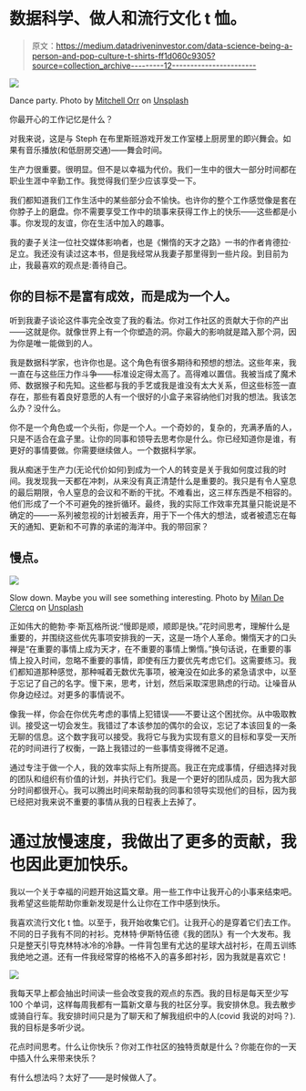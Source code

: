 # 数据科学、做人和流行文化 t 恤。

> 原文：<https://medium.datadriveninvestor.com/data-science-being-a-person-and-pop-culture-t-shirts-ff1d060c9305?source=collection_archive---------12----------------------->

![](img/8707c0d80e18d50a22379e4d571b7bc2.png)

Dance party. Photo by [Mitchell Orr](https://unsplash.com/@mitchorr?utm_source=medium&utm_medium=referral) on [Unsplash](https://unsplash.com?utm_source=medium&utm_medium=referral)

你最开心的工作记忆是什么？

对我来说，这是与 Steph 在布里斯班游戏开发工作室楼上厨房里的即兴舞会。如果有音乐播放(和低厨房交通)——舞会时间。

生产力很重要。很明显。但不是以幸福为代价。我们一生中的很大一部分时间都在职业生涯中辛勤工作。我觉得我们至少应该享受一下。

我们都知道我们工作生活中的某些部分会不愉快。也许你的整个工作感觉像是套在你脖子上的磨盘。你不需要享受工作中的琐事来获得工作上的快乐——这些都是小事。你发现的友谊，你在生活中加入的趣事。

我的妻子关注一位社交媒体影响者，也是《懒惰的天才之路》一书的作者肯德拉·足立。我还没有读过这本书，但是我经常从我妻子那里得到一些片段。到目前为止，我最喜欢的观点是:善待自己。

## 你的目标不是富有成效，而是成为一个人。

听到我妻子谈论这件事完全改变了我的看法。你对工作社区的贡献大于你的产出——这就是你。就像世界上有一个你塑造的洞。你最大的影响就是踏入那个洞，因为你是唯一能做到的人。

我是数据科学家，也许你也是。这个角色有很多期待和预想的想法。这些年来，我一直在与这些压力作斗争——标准设定得太高了。高得难以置信。我被当成了魔术师、数据猴子和先知。这些都与我的手艺或我是谁没有太大关系，但这些标签一直存在，那些有着良好意愿的人有一个很好的小盒子来容纳他们对我的想法。我该怎么办？没什么。

你不是一个角色或一个头衔，你是一个人。一个奇妙的，复杂的，充满矛盾的人，只是不适合在盒子里。让你的同事和领导去思考你是什么。你已经知道你是谁，有更好的事情要做。你需要继续做人。一个数据科学家。

我从痴迷于生产力(无论代价如何)到成为一个人的转变是关于我如何度过我的时间。我发现我一天都在冲刺，从来没有真正清楚什么是重要的。我只是有令人窒息的最后期限，令人窒息的会议和不断的干扰。不难看出，这三样东西是不相容的。他们形成了一个不可避免的挫折循环。最终，我的实际工作效率充其量只能说是不确定的——一系列被忽视的计划被丢弃，用于下一个伟大的想法，或者被遗忘在每天的通知、更新和不可靠的承诺的海洋中。我的带回家？

## 慢点。

![](img/c1101063d033165050d972e0dea36f0e.png)

Slow down. Maybe you will see something interesting. Photo by [Milan De Clercq](https://unsplash.com/@mdc_photography2000?utm_source=medium&utm_medium=referral) on [Unsplash](https://unsplash.com?utm_source=medium&utm_medium=referral)

正如伟大的鲍勃·李·斯瓦格所说:“慢即是顺，顺即是快。”花时间思考，理解什么是重要的，并围绕这些优先事项安排我的一天，这是一场个人革命。懒惰天才的口头禅是“在重要的事情上成为天才，在不重要的事情上懒惰。”换句话说，在重要的事情上投入时间，忽略不重要的事情，即使有压力要优先考虑它们。这需要练习。我们都知道那种感觉，那种喊着无数优先事项，被淹没在如此多的紧急请求中，以至于忘记了自己的名字。慢下来，思考，计划，然后采取深思熟虑的行动。让噪音从你身边经过。对更多的事情说不。

像我一样，你会在你优先考虑的事情上犯错误——不要让这个困扰你。从中吸取教训。接受这一切会发生。我错过了本该参加的偶尔的会议，忘记了本该回复的一条无聊的信息。这个数字我可以接受。我将它与我为实现有意义的目标和享受一天所花的时间进行了权衡，一路上我错过的一些事情变得微不足道。

通过专注于做一个人，我的效率实际上有所提高。我正在完成事情，仔细选择对我的团队和组织有价值的计划，并执行它们。我是一个更好的团队成员，因为我大部分时间都很开心。我可以腾出时间来帮助我的同事和领导实现他们的目标，因为我已经把对我来说不重要的事情从我的日程表上去掉了。

# 通过放慢速度，我做出了更多的贡献，我也因此更加快乐。

我以一个关于幸福的问题开始这篇文章。用一些工作中让我开心的小事来结束吧。我希望这些能帮助你重新发现是什么让你在工作中感到快乐。

我喜欢流行文化 t 恤。以至于，我开始收集它们。让我开心的是穿着它们去工作。不同的日子我有不同的衬衫。克林特·伊斯特伍德《我的团队》有一个大发布。我只是整天引导克林特冰冷的冷静。一件背包里有尤达的星球大战衬衫，在周五训练我绝地之道。还有一件我经常穿的格格不入的喜多郎衬衫，因为我就是喜欢它！

![](img/27f7fcae5db16d0d2391ea55cedfc9e3.png)

我每天早上都会抽出时间读一些会改变我的观点的东西。我的目标是每天至少写 100 个单词，这样每周我都有一篇新文章与我的社区分享。我安排休息。我去散步或骑自行车。我安排时间只是为了聊天和了解我组织中的人(covid 我说的对吗？).我的目标是多听少说。

花点时间思考。什么让你快乐？你对工作社区的独特贡献是什么？你能在你的一天中插入什么来带来快乐？

有什么想法吗？太好了——是时候做人了。